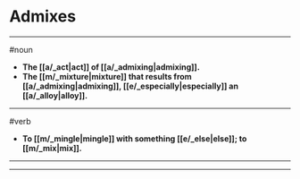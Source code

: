 # Admixes
---
#noun
- **The [[a/_act|act]] of [[a/_admixing|admixing]].**
- **The [[m/_mixture|mixture]] that results from [[a/_admixing|admixing]], [[e/_especially|especially]] an [[a/_alloy|alloy]].**
---
#verb
- **To [[m/_mingle|mingle]] with something [[e/_else|else]]; to [[m/_mix|mix]].**
---
---
